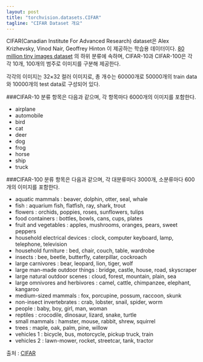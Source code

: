 ```yaml
---
layout: post
title: "torchvision.datasets.CIFAR"
tagline: "CIFAR Dataset 개요"
---
```


CIFAR(Canadian Institute For Advanced Research) dataset은 Alex Krizhevsky, Vinod Nair, Geoffrey Hinton 이 제공하는 학습용 데이터이다. [80 million tiny images dataset](http://groups.csail.mit.edu/vision/TinyImages/) 의 하위 분류에 속하며, CIFAR-10과 CIFAR-100은 각각 10개, 100개의 범주로 이미지를 구분해 제공한다.

각각의 이미지는 32×32 컬러 이미지로, 총 개수는 60000개로 50000개의 train data 와 10000개의 test data로 구성되어 있다.

###CIFAR-10
분류 항목은 다음과 같으며, 각 항목마다 6000개의 이미지를 포함한다.
- airplane										
- automobile										
- bird										
- cat										
- deer										
- dog										
- frog										
- horse										
- ship										
- truck

###CIFAR-100
분류 항목은 다음과 같으며, 각 대분류마다 3000개, 소분류마다 600개의 이미지를 포함한다.
- aquatic mammals	: beaver, dolphin, otter, seal, whale
- fish : aquarium fish, flatfish, ray, shark, trout
- flowers : orchids, poppies, roses, sunflowers, tulips
- food containers : bottles, bowls, cans, cups, plates
- fruit and vegetables : apples, mushrooms, oranges, pears, sweet peppers
- household electrical devices : clock, computer keyboard, lamp, telephone, television
- household furniture : bed, chair, couch, table, wardrobe
- insects : bee, beetle, butterfly, caterpillar, cockroach
- large carnivores : bear, leopard, lion, tiger, wolf
- large man-made outdoor things : bridge, castle, house, road, skyscraper
- large natural outdoor scenes : cloud, forest, mountain, plain, sea
- large omnivores and herbivores : camel, cattle, chimpanzee, elephant, kangaroo
- medium-sized mammals : fox, porcupine, possum, raccoon, skunk
- non-insect invertebrates : crab, lobster, snail, spider, worm
- people : baby, boy, girl, man, woman
- reptiles : crocodile, dinosaur, lizard, snake, turtle
- small mammals : hamster, mouse, rabbit, shrew, squirrel
- trees : maple, oak, palm, pine, willow
- vehicles 1 : bicycle, bus, motorcycle, pickup truck, train
- vehicles 2 : lawn-mower, rocket, streetcar, tank, tractor

출처 : [CIFAR](https://www.cs.toronto.edu/~kriz/cifar.html)
